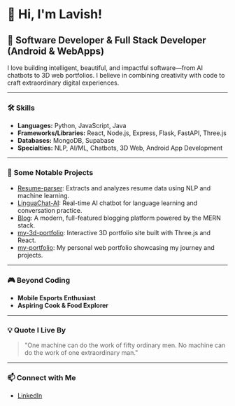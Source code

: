 # 👋 Hi, I'm Lavish! 

## 🚀 Software Developer & Full Stack Developer (Android & WebApps)

I love building intelligent, beautiful, and impactful software—from AI chatbots to 3D web portfolios. I believe in combining creativity with code to craft extraordinary digital experiences.

---

### 🛠️ **Skills**

- **Languages:** Python, JavaScript, Java
- **Frameworks/Libraries:** React, Node.js, Express, Flask, FastAPI, Three.js
- **Databases:** MongoDB, Supabase
- **Specialties:** NLP, AI/ML, Chatbots, 3D Web, Android App Development

---

### 🌟 **Some Notable Projects**

- [Resume-parser](https://github.com/lavish112000/Resume-parser): Extracts and analyzes resume data using NLP and machine learning.
- [LinguaChat-AI](https://github.com/lavish112000/LinguaChat-AI): Real-time AI chatbot for language learning and conversation practice.
- [Blog](https://github.com/lavish112000/Blog): A modern, full-featured blogging platform powered by the MERN stack.
- [my-3d-portfolio](https://github.com/lavish112000/my-3d-portfolio): Interactive 3D portfolio site built with Three.js and React.
- [my-portfolio](https://github.com/lavish112000/my-portfolio): My personal web portfolio showcasing my journey and projects.

---

### 🎮 **Beyond Coding**

- **Mobile Esports Enthusiast**
- **Aspiring Cook & Food Explorer**

---

### 💡 **Quote I Live By**

> "One machine can do the work of fifty ordinary men. No machine can do the work of one extraordinary man."

---

### 📫 **Connect with Me**

- [LinkedIn](https://www.linkedin.com/in/lalit11)